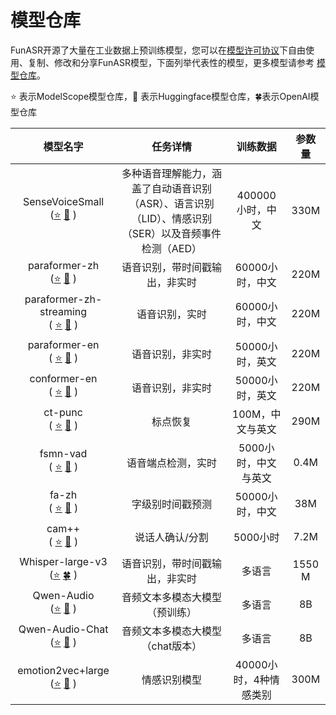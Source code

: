 # 模型仓库

FunASR开源了大量在工业数据上预训练模型，您可以在[模型许可协议](./MODEL_LICENSE)下自由使用、复制、修改和分享FunASR模型，下面列举代表性的模型，更多模型请参考 [模型仓库](./model_zoo)。

⭐ 表示ModelScope模型仓库，🤗 表示Huggingface模型仓库，🍀表示OpenAI模型仓库


|                                                                                                     模型名字                                                                                                      |        任务详情        |      训练数据      |  参数量   | 
|:-------------------------------------------------------------------------------------------------------------------------------------------------------------------------------------------------------------:|:------------------:|:--------------:|:------:|
|   SenseVoiceSmall <br> ([⭐](https://www.modelscope.cn/models/iic/SenseVoiceSmall)  [🤗](https://huggingface.co/FunAudioLLM/SenseVoiceSmall) )   |  多种语音理解能力，涵盖了自动语音识别（ASR）、语言识别（LID）、情感识别（SER）以及音频事件检测（AED）   |  400000小时，中文   |  330M  |
|    paraformer-zh <br> ([⭐](https://www.modelscope.cn/models/damo/speech_paraformer-large-vad-punc_asr_nat-zh-cn-16k-common-vocab8404-pytorch/summary)  [🤗](https://huggingface.co/funasr/paraformer-zh) )    |  语音识别，带时间戳输出，非实时   |   60000小时，中文   |  220M  |
| paraformer-zh-streaming <br> ( [⭐](https://modelscope.cn/models/damo/speech_paraformer-large_asr_nat-zh-cn-16k-common-vocab8404-online/summary) [🤗](https://huggingface.co/funasr/paraformer-zh-streaming) ) |      语音识别，实时       |   60000小时，中文   |  220M  |
|         paraformer-en <br> ( [⭐](https://www.modelscope.cn/models/damo/speech_paraformer-large-vad-punc_asr_nat-en-16k-common-vocab10020/summary) [🤗](https://huggingface.co/funasr/paraformer-en) )         |      语音识别，非实时      |   50000小时，英文   |  220M  |
|                      conformer-en <br> ( [⭐](https://modelscope.cn/models/damo/speech_conformer_asr-en-16k-vocab4199-pytorch/summary) [🤗](https://huggingface.co/funasr/conformer-en) )                      |      语音识别，非实时      |   50000小时，英文   |  220M  |
|                        ct-punc <br> ( [⭐](https://modelscope.cn/models/damo/punc_ct-transformer_cn-en-common-vocab471067-large/summary) [🤗](https://huggingface.co/funasr/ct-punc) )                         |        标点恢复        |   100M，中文与英文   |  290M  | 
|                            fsmn-vad <br> ( [⭐](https://modelscope.cn/models/damo/speech_fsmn_vad_zh-cn-16k-common-pytorch/summary) [🤗](https://huggingface.co/funasr/fsmn-vad) )                             |     语音端点检测，实时      |  5000小时，中文与英文  |  0.4M  | 
|                              fa-zh <br> ( [⭐](https://modelscope.cn/models/damo/speech_timestamp_prediction-v1-16k-offline/summary) [🤗](https://huggingface.co/funasr/fa-zh) )                               |      字级别时间戳预测      |   50000小时，中文   |  38M   |
|                                 cam++ <br> ( [⭐](https://modelscope.cn/models/iic/speech_campplus_sv_zh-cn_16k-common/summary) [🤗](https://huggingface.co/funasr/campplus) )                                 |      说话人确认/分割      |     5000小时     |  7.2M  | 
|                                     Whisper-large-v3 <br> ([⭐](https://www.modelscope.cn/models/iic/Whisper-large-v3/summary)  [🍀](https://github.com/openai/whisper) )                                      |  语音识别，带时间戳输出，非实时   |      多语言       | 1550 M |
|                                         Qwen-Audio <br> ([⭐](examples/industrial_data_pretraining/qwen_audio/demo.py)  [🤗](https://huggingface.co/Qwen/Qwen-Audio) )                                         |  音频文本多模态大模型（预训练）   |      多语言       |   8B   |
|                                 Qwen-Audio-Chat <br> ([⭐](examples/industrial_data_pretraining/qwen_audio/demo_chat.py)  [🤗](https://huggingface.co/Qwen/Qwen-Audio-Chat) )                                  | 音频文本多模态大模型（chat版本） |      多语言       |   8B   |
|                        emotion2vec+large <br> ([⭐](https://modelscope.cn/models/iic/emotion2vec_plus_large/summary)  [🤗](https://huggingface.co/emotion2vec/emotion2vec_plus_large) )                        |    情感识别模型          | 40000小时，4种情感类别 |  300M  |
